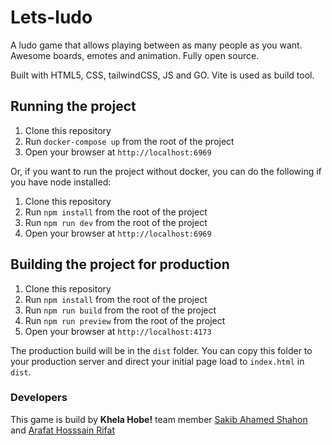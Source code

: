 # Lets-ludo
A ludo game that allows playing between as many people as you want. Awesome boards, emotes and animation. Fully open source. 

Built with HTML5, CSS, tailwindCSS, JS and GO. Vite is used as build tool.

## Running the project

1. Clone this repository
2. Run `docker-compose up` from the root of the project
3. Open your browser at `http://localhost:6969`

Or, if you want to run the project without docker, you can do the following if you have node installed:

1. Clone this repository
2. Run `npm install` from the root of the project
3. Run `npm run dev` from the root of the project
4. Open your browser at `http://localhost:6969`

## Building the project for production

1. Clone this repository
2. Run `npm install` from the root of the project
3. Run `npm run build` from the root of the project
4. Run `npm run preview` from the root of the project
5. Open your browser at `http://localhost:4173`

The production build will be in the `dist` folder. You can copy this folder to your production server and direct your initial page load to `index.html` in `dist`.

### Developers

This game is build by **Khela Hobe!** team member [Sakib Ahamed Shahon](https://github.com/sakib3201) and [Arafat Hosssain Rifat](https://github.com/arafat1802)